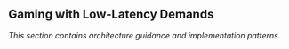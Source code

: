 ## Gaming with Low-Latency Demands

_This section contains architecture guidance and implementation patterns._
